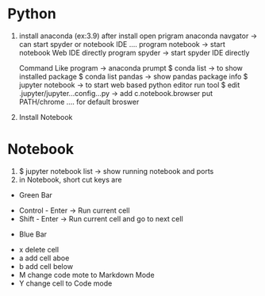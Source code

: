 # Python
1. install anaconda (ex:3.9)
    after install open 
    prigram anaconda navgator -> can start spyder or notebook IDE ....
    program notebook -> start notebook Web IDE directly
    program spyder -> start spyder IDE directly
    
    Command Like 
    program -> anaconda prumpt 
    $ conda list -> to show installed package 
    $ conda list pandas -> show pandas package info
    $ jupyter notebook  -> to start web based python editor run tool
    $ edit .jupyter/jupyter...config...py -> add c.notebook.browser put PATH/chrome .... for default broswer
    
2. Install Notebook

# Notebook
1. $ jupyter notebook list -> show running notebook and ports 
2. in Notebook, short cut keys are
* Green Bar
- Control - Enter -> Run current cell
- Shift - Enter -> Run current cell and go to next cell

* Blue Bar
- x delete cell
- a add cell aboe
- b add cell below
- M change code mote to Markdown Mode
- Y change cell to Code mode 
